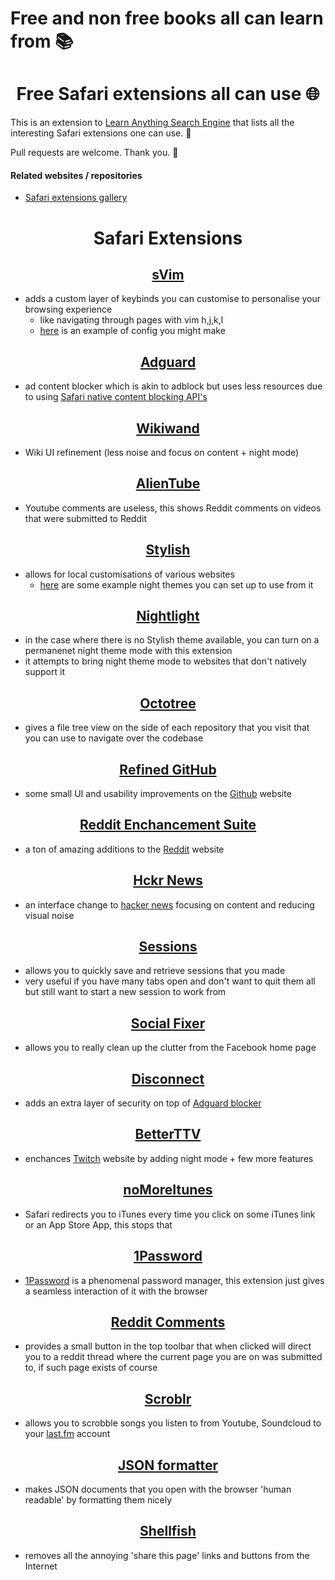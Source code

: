 # Free and non free books all can learn from 📚

<h1 align="center"> Free Safari extensions all can use 🌐 </h1>

This is an extension to [Learn Anything Search Engine](https://learn-anything.xyz/) that lists all the interesting Safari extensions one can use. 🔭

Pull requests are welcome. Thank you. 💙

#### Related websites / repositories 

- [Safari extensions gallery](https://safari-extensions.apple.com)

<h1 align="center"> Safari Extensions </h1>

<h2 align="center"> <a href="https://github.com/flipxfx/sVim"> sVim </a></h2>

- adds a custom layer of keybinds you can customise to personalise your browsing experience
	- like navigating through pages with vim h,j,k,l 
	- [here](https://gist.github.com/c26e6a05e4e426e0542e55b7513b581c) is an example of config you might make

<h2 align="center"> <a href="https://adguard.com/en/adblock-adguard-safari.html"> Adguard </a></h2>

- ad content blocker which is akin to adblock but uses less resources due to using [Safari native content blocking API's](https://developer.apple.com/library/content/documentation/Extensions/Conceptual/ContentBlockingRules/Introduction/Introduction.html)

<h2 align="center"> <a href="http://www.wikiwand.com"> Wikiwand </a></h2>

- Wiki UI refinement (less noise and focus on content + night mode)

<h2 align="center"> <a href="https://github.com/mabako/alientube"> AlienTube </a></h2>

- Youtube comments are useless, this shows Reddit comments on videos that were submitted to Reddit

<h2 align="center"> <a href="http://sobolev.us/stylish/"> Stylish </a></h2>

- allows for local customisations of various websites
	- [here](https://medium.com/@NikitaVoloboev/the-best-kind-of-web-3c9131a1fd99) are some example night themes you can set up to use from it
	
<h2 align="center"> <a href="https://github.com/Gofake1/Nightlight"> Nightlight </a></h2>

- in the case where there is no Stylish theme available, you can turn on a permanenet night theme mode with this extension
- it attempts to bring night theme mode to websites that don't natively support it



<h2 align="center"> <a href="https://github.com/buunguyen/octotree"> Octotree </a></h2>

- gives a file tree view on the side of each repository that you visit that you can use to navigate over the codebase

<h2 align="center"> <a href="https:https://github.com/fantattitude/refined-github-safari"> Refined GitHub</a></h2>

- some small UI and usability improvements on the [Github](https://github.com/) website

<h2 align="center"> <a href="https:https://github.com/honestbleeps/Reddit-Enhancement-Suite"> Reddit Enchancement Suite </a></h2>

- a ton of amazing additions to the [Reddit](http://www.reddit.com/) website


<h2 align="center"> <a href="https:https://hckrnews.com/about.html#extensions"> Hckr News</a></h2>

- an interface change to [hacker news](https://news.ycombinator.com/) focusing on content and reducing visual noise

<h2 align="center"> <a href="https:https://sessions-extension.github.io/Sessions/"> Sessions</a></h2>

- allows you to quickly save and retrieve sessions that you made
- very useful if you have many tabs open and don't want to quit them all but still want to start a new session to work from

<h2 align="center"> <a href="https:http://socialfixer.com/download.html"> Social Fixer</a></h2>

- allows you to really clean up the clutter from the Facebook home page

<h2 align="center"> <a href="https:https://disconnect.me/"> Disconnect</a></h2>

- adds an extra layer of security on top of [Adguard blocker](https://adguard.com/en/adblock-adguard-safari.html) 

<h2 align="center"> <a href="https://nightdev.com/betterttv/"> BetterTTV</a></h2>

- enchances [Twitch](http://twitch.tv/) website by adding night mode + few more features

<h2 align="center"> <a href="https:http://nomoreitunes.einserver.de/"> noMoreItunes </a></h2>

- Safari redirects you to iTunes every time you click on some iTunes link or an App Store App, this stops that

<h2 align="center"> <a href="https:https://agilebits.com/onepassword/extensions"> 1Password </a></h2>

- [1Password](https://1password.com) is a phenomenal password manager, this extension just gives a seamless interaction of it with the browser

<h2 align="center"> <a href="https:http://safariextendr.com/extension/reddit-comments"> Reddit Comments </a></h2>

- provides a small button in the top toolbar that when clicked will direct you to a reddit thread where the current page you are on was submitted to, if such page exists of course

<h2 align="center"> <a href="https:http://scroblr.fm/"> Scroblr</a></h2>

- allows you to scrobble songs you listen to from Youtube, Soundcloud to your [last.fm](http://last.fm) account

<h2 align="center"> <a href="https:https://github.com/rfletcher/safari-json-formatter"> JSON formatter </a></h2>

- makes JSON documents that you open with the browser 'human readable' by formatting them nicely

<h2 align="center"> <a href="https:http://open-bits.com/shellfish/"> Shellfish</a></h2>

- removes all the annoying 'share this page' links and buttons from the Internet

